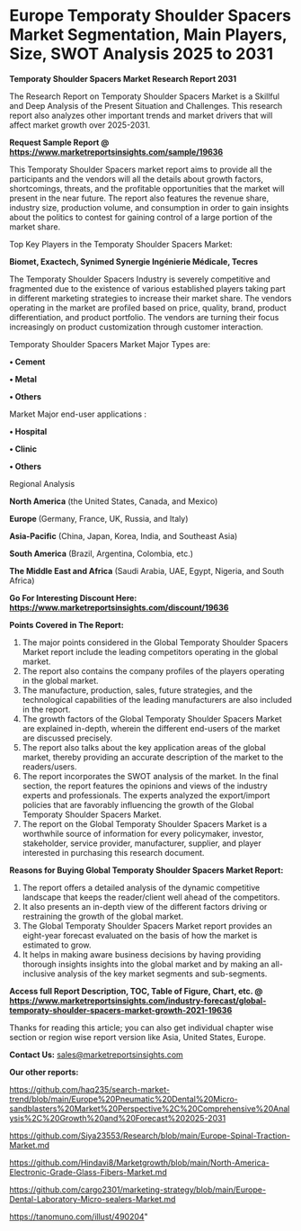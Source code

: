 # Europe Temporaty Shoulder Spacers Market Segmentation, Main Players, Size, SWOT Analysis 2025 to 2031

<strong>Temporaty Shoulder Spacers Market Research Report 2031</strong>

The Research Report on Temporaty Shoulder Spacers Market is a Skillful and Deep Analysis of the Present Situation and Challenges. This research report also analyzes other important trends and market drivers that will affect market growth over 2025-2031.

<strong>Request Sample Report @ <a href=https://www.marketreportsinsights.com/sample/19636>https://www.marketreportsinsights.com/sample/19636</a></strong>

This Temporaty Shoulder Spacers market report aims to provide all the participants and the vendors will all the details about growth factors, shortcomings, threats, and the profitable opportunities that the market will present in the near future. The report also features the revenue share, industry size, production volume, and consumption in order to gain insights about the politics to contest for gaining control of a large portion of the market share.

Top Key Players in the Temporaty Shoulder Spacers Market:

<strong>Biomet, Exactech, Synimed Synergie Ingénierie Médicale, Tecres</strong>

The Temporaty Shoulder Spacers Industry is severely competitive and fragmented due to the existence of various established players taking part in different marketing strategies to increase their market share. The vendors operating in the market are profiled based on price, quality, brand, product differentiation, and product portfolio. The vendors are turning their focus increasingly on product customization through customer interaction.

Temporaty Shoulder Spacers Market Major Types are:

<strong>• Cement

• Metal

• Others</strong>

Market Major end-user applications :

<strong>• Hospital

• Clinic

• Others</strong>

Regional Analysis

</u><strong><b>North America</b></strong> (the United States, Canada, and Mexico)

<strong><b>Europe </b></strong>(Germany, France, UK, Russia, and Italy)

<strong><b>Asia-Pacific</b></strong> (China, Japan, Korea, India, and Southeast Asia)

<strong><b>South America</b></strong> (Brazil, Argentina, Colombia, etc.)

<strong><b>The Middle East and Africa</b></strong> (Saudi Arabia, UAE, Egypt, Nigeria, and South Africa)

<strong>Go For Interesting Discount Here: <a href=https://www.marketreportsinsights.com/discount/19636>https://www.marketreportsinsights.com/discount/19636</a></strong>

<strong>Points Covered in The Report:</strong>
<ol>
  <li>The major points considered in the Global Temporaty Shoulder Spacers Market report include the leading competitors operating in the global market.</li>
  <li>The report also contains the company profiles of the players operating in the global market.</li>
  <li>The manufacture, production, sales, future strategies, and the technological capabilities of the leading manufacturers are also included in the report.</li>
  <li>The growth factors of the Global Temporaty Shoulder Spacers Market are explained in-depth, wherein the different end-users of the market are discussed precisely.</li>
  <li>The report also talks about the key application areas of the global market, thereby providing an accurate description of the market to the readers/users.</li>
  <li>The report incorporates the SWOT analysis of the market. In the final section, the report features the opinions and views of the industry experts and professionals. The experts analyzed the export/import policies that are favorably influencing the growth of the Global Temporaty Shoulder Spacers Market.</li>
  <li>The report on the Global Temporaty Shoulder Spacers Market is a worthwhile source of information for every policymaker, investor, stakeholder, service provider, manufacturer, supplier, and player interested in purchasing this research document.</li>
</ol>
<strong>Reasons for Buying Global Temporaty Shoulder Spacers Market Report:</strong>

<ol>
  <li>The report offers a detailed analysis of the dynamic competitive landscape that keeps the reader/client well ahead of the competitors.</li>
  <li>It also presents an in-depth view of the different factors driving or restraining the growth of the global market.</li>
  <li>The Global Temporaty Shoulder Spacers Market report provides an eight-year forecast evaluated on the basis of how the market is estimated to grow.</li>
  <li>It helps in making aware business decisions by having providing thorough insights insights into the global market and by making an all-inclusive analysis of the key market segments and sub-segments.</li>
</ol>
<strong>Access full Report Description, TOC, Table of Figure, Chart, etc. @ <a href=https://www.marketreportsinsights.com/industry-forecast/global-temporaty-shoulder-spacers-market-growth-2021-19636>https://www.marketreportsinsights.com/industry-forecast/global-temporaty-shoulder-spacers-market-growth-2021-19636</a></strong>


Thanks for reading this article; you can also get individual chapter wise section or region wise report version like Asia, United States, Europe.

<strong>Contact Us:</strong>
sales@marketreportsinsights.com

<strong>Our other reports:</strong>

<a href=https://github.com/haq235/search-market-trend/blob/main/Europe%20Pneumatic%20Dental%20Micro-sandblasters%20Market%20Perspective%2C%20Comprehensive%20Analysis%2C%20Growth%20and%20Forecast%202025-2031>https://github.com/haq235/search-market-trend/blob/main/Europe%20Pneumatic%20Dental%20Micro-sandblasters%20Market%20Perspective%2C%20Comprehensive%20Analysis%2C%20Growth%20and%20Forecast%202025-2031</a>

<a href=https://github.com/Siya23553/Research/blob/main/Europe-Spinal-Traction-Market.md>https://github.com/Siya23553/Research/blob/main/Europe-Spinal-Traction-Market.md</a>

<a href=https://github.com/Hindavi8/Marketgrowth/blob/main/North-America-Electronic-Grade-Glass-Fibers-Market.md>https://github.com/Hindavi8/Marketgrowth/blob/main/North-America-Electronic-Grade-Glass-Fibers-Market.md</a>

<a href=https://github.com/cargo2301/marketing-strategy/blob/main/Europe-Dental-Laboratory-Micro-sealers-Market.md>https://github.com/cargo2301/marketing-strategy/blob/main/Europe-Dental-Laboratory-Micro-sealers-Market.md</a>

<a href=https://tanomuno.com/illust/490204>https://tanomuno.com/illust/490204</a>"
